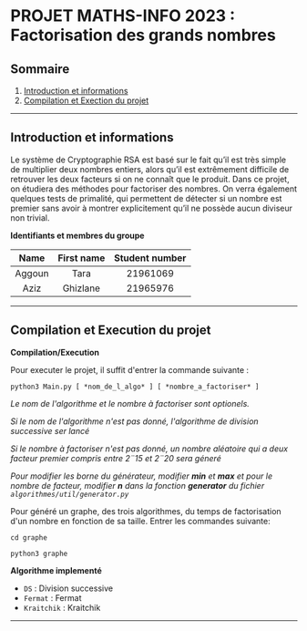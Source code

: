 # PROJET MATHS-INFO 2023 : Factorisation des grands nombres

## Sommaire

1. [Introduction et informations](README.md#introduction-et-informations)
2. [Compilation et Exection du projet](README.md#compilation-et-execution-du-projet)

----------------------------------------------------------------------

## Introduction et informations

Le système de Cryptographie RSA est basé sur le fait qu’il est très simple de multiplier deux nombres
entiers, alors qu’il est extrêmement difficile de retrouver les deux facteurs si on ne connaît que le
produit. Dans ce projet, on étudiera des méthodes pour factoriser des nombres. On verra également
quelques tests de primalité, qui permettent de détecter si un nombre est premier sans avoir à
montrer explicitement qu’il ne possède aucun diviseur non trivial.

**Identifiants et membres du groupe**

|  Name   | First name    | Student number |
|:-------:|:-------------:|:--------------:|
| Aggoun  |     Tara      |    21961069    |
|  Aziz   |   Ghizlane    |    21965976    |

----------------------------------------------------------------------

## Compilation et Execution du projet

**Compilation/Execution**

Pour executer le projet, il suffit d'entrer la commande suivante :

```
python3 Main.py [ *nom_de_l_algo* ] [ *nombre_a_factoriser* ]
```
*Le nom de l'algorithme et le nombre à factoriser sont optionels.*

*Si le nom de l'algorithme n'est pas donné, l'algorithme de division successive ser lancé*

*Si le nombre à factoriser n'est pas donné, un nombre aléatoire qui a deux facteur premier compris entre 2¨15 et 2¨20 sera géneré*

*Pour modifier les borne du générateur, modifier **min** et **max** et pour le nombre de facteur, modifier **n** dans la fonction **generator** du fichier `algorithmes/util/generator.py`*

Pour généré un graphe, des trois algorithmes, du temps de factorisation d'un nombre en fonction de sa taille.
Entrer les commandes suivante:

```
cd graphe
```

```
python3 graphe
```

**Algorithme implementé**
- `DS` :			Division successive
- `Fermat` :		Fermat
- `Kraitchik` :		Kraitchik

----------------------------------------------------------------------